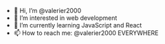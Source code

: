 - 👋 Hi, I’m @valerier2000
- 👀 I’m interested in web development
- 🌱 I’m currently learning JavaScript and React
- 📫 How to reach me: @valerier2000 EVERYWHERE

<!---
valerier2000/valerier2000 is a ✨ special ✨ repository because its `README.md` (this file) appears on your GitHub profile.
You can click the Preview link to take a look at your changes.
--->
